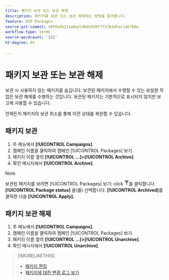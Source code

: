 ```yaml
---
title: 패키지 보관 또는 보관 해제
description: 패키지를 보관 또는 보관 해제하는 방법을 알아봅니다.
feature: DSP Packages
source-git-commit: 3059a5b211a8a219b02930f7f5763d5ec1467b8e
workflow-type: tm+mt
source-wordcount: '151'
ht-degree: 0%

---
```


# 패키지 보관 또는 보관 해제

보관 시 사용하지 않는 패키지를 숨깁니다. 보관된 패키지에서 수행할 수 있는 유일한 작업은 보관 해제를 수행하는 것입니다. 보관된 패키지는 기본적으로 표시되지 않지만 보고에 사용할 수 있습니다.

언제든지 패키지의 보관 취소를 통해 이전 상태를 복원할 수 있습니다.

## 패키지 보관

1. 주 메뉴에서 **[!UICONTROL Campaigns]**.
1. 캠페인 이름을 클릭하여 캠페인 [!UICONTROL Packages] 보기.
1. 패키지 이름 옆의  **[!UICONTROL ...]>[!UICONTROL Archive]**.
1. 확인 메시지에서 **[!UICONTROL Archive]**.

>[!NOTE]
>
>보관된 패키지를 보려면 [!UICONTROL Packages] 보기: click ![필터 단추](/help/dsp/assets/filter.png)를 클릭합니다. **[!UICONTROL Package status]** 을(를) 선택합니다. **[!UICONTROL Archived]**&#x200B;를 클릭한 다음 **[!UICONTROL Apply].**

## 패키지 보관 해제

1. 주 메뉴에서 **[!UICONTROL Campaigns]**.
1. 캠페인 이름을 클릭하여 캠페인 [!UICONTROL Packages] 보기.
1. 패키지 이름 옆의  **[!UICONTROL ...]>[!UICONTROL Unarchive]**.
1. 확인 메시지에서 **[!UICONTROL Unarchive]**.

>[!MORELIKETHIS]
>
>* [패키지 편집](package-edit.md)
>* [패키지에 대한 변경 로그 보기](package-change-log.md)

